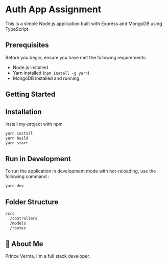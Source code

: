 # Auth App Assignment

This is a simple Node.js application built with Express and MongoDB using TypeScript.

## Prerequisites

Before you begin, ensure you have met the following requirements:

- Node.js installed
- Yarn installed (`npm install -g yarn`)
- MongoDB installed and running

## Getting Started

## Installation

Install my-project with npm

```bash
yarn install
yarn build
yarn start

```

## Run in Development

To run the application in development mode with hot-reloading, use the following command :

```bash
yarn dev
```

## Folder Structure

```bash
/src
  /controllers
  /models
  /routes
```

## 🚀 About Me

Prince Verma, I'm a full stack developer.
